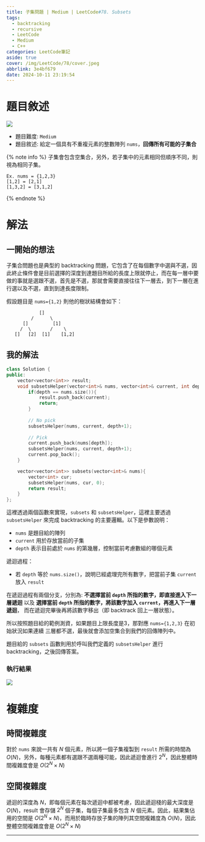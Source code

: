 ```yaml
---
title: 子集問題 | Medium | LeetCode#78. Subsets
tags:
  - backtracking
  - recursive
  - LeetCode
  - Medium
  - C++
categories: LeetCode筆記
aside: true
cover: /img/LeetCode/78/cover.jpeg
abbrlink: 3e4bf679
date: 2024-10-11 23:19:54
---
```


# 題目敘述

![](/img/LeetCode/78/question.jpeg)

- 題目難度: `Medium`
- 題目敘述:  給定一個具有不重複元素的整數陣列 `nums`，**回傳所有可能的子集合**

{% note info %}
子集會包含空集合，另外，若子集中的元素相同但順序不同，則視為相同子集。
```
Ex. nums = {1,2,3}
[1,2] = [2,1]
[1,3,2] = [3,1,2]
```
{% endnote %}

# 解法

## 一開始的想法

子集合問題也是典型的 backtracking 問題，它包含了在每個數字中選與不選，因此終止條件會是目前選擇的深度到達題目所給的長度上限就停止，而在每一層中要做的事就是選跟不選，首先是不選，那就會需要直接往往下一層去，到下一層在進行選以及不選，直到到達長度限制。

假設題目是 `nums={1,2}` 則他的樹狀結構會如下：

```
            []
         /      \
      []         [1]
     /  \       /    \
   []   [2]  [1]    [1,2]

```

## 我的解法

```cpp
class Solution {
public:
    vector<vector<int>> result;
    void subsetsHelper(vector<int>& nums, vector<int>& current, int depth){
        if(depth == nums.size()){
            result.push_back(current);
            return;
        }
        
        // No pick
        subsetsHelper(nums, current, depth+1);
        
        // Pick
        current.push_back(nums[depth]);
        subsetsHelper(nums, current, depth+1);
        current.pop_back();
    }

    vector<vector<int>> subsets(vector<int>& nums){
        vector<int> cur;
        subsetsHelper(nums, cur, 0);
        return result;
    }
};
```

這裡透過兩個函數來實現，`subsets` 和 `subsetsHelper`，這裡主要透過 `subsetsHelper` 來完成 backtracking 的主要邏輯。以下是參數說明：
- `nums` 是題目給的陣列
- `current` 用於存放當前的子集
- `depth` 表示目前處於 `nums` 的第幾層，控制當前考慮數組的哪個元素

遞迴過程：
- 若 `depth` 等於 `nums.size()`，說明已經處理完所有數字，把當前子集 `current` 放入 `result`

在遞迴過程有兩個分支，分別為: **不選擇當前 `depth` 所指的數字，即直接進入下一層遞迴** 以及 **選擇當前 `depth` 所指的數字，將該數字加入 `current`，再進入下一層遞迴**， 而在遞迴完畢後再將該數字移出（即 backtrack 回上一層狀態）。

所以按照題目給的範例測資，如果題目上限長度是3，那對應 `nums={1,2,3}` 在初始狀況如果連續 三層都不選，最後就會添加空集合到我們的回傳陣列中。

題目給的 `subsets` 函數則用於呼叫我們定義的 `subsetsHelper` 進行 backtracking，之後回傳答案。


### 執行結果

![](/img/LeetCode/78/result.jpeg)

# 複雜度

## 時間複雜度

對於 `nums` 來說一共有 $N$ 個元素，所以將一個子集複製到 `result` 所需的時間為 $O(N)$，另外，每種元素都有選跟不選兩種可能，因此遞迴會進行 $2^N$，因此整體時間複雜度會是 $O(2^N \times N)$

## 空間複雜度

遞迴的深度為 $N$，即每個元素在每次遞迴中都被考慮，因此遞迴棧的最大深度是 $O(N)$，result 會存儲 $2^N$ 個子集，每個子集最多包含 $N$ 個元素。因此，結果集佔用的空間是 $O(2^N \times N)$，而用於臨時存放子集的陣列其空間複雜度為 $O(N)$，因此整體空間複雜度會是 $O(2^N \times N)$

---